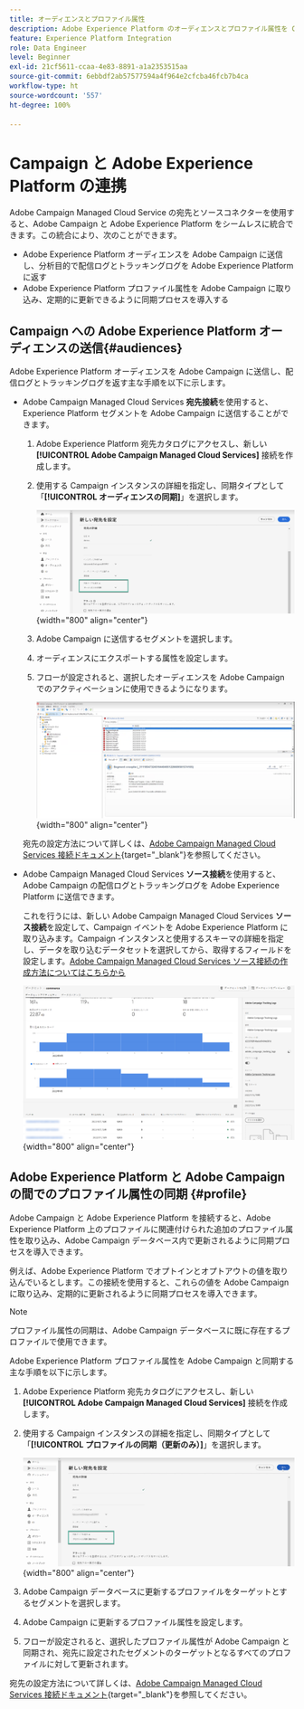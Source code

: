 ```yaml
---
title: オーディエンスとプロファイル属性
description: Adobe Experience Platform のオーディエンスとプロファイル属性を Campaign と同期する方法を説明します。
feature: Experience Platform Integration
role: Data Engineer
level: Beginner
exl-id: 21cf5611-ccaa-4e83-8891-a1a2353515aa
source-git-commit: 6ebbdf2ab57577594a4f964e2cfcba46fcb7b4ca
workflow-type: ht
source-wordcount: '557'
ht-degree: 100%

---
```


# Campaign と Adobe Experience Platform の連携

Adobe Campaign Managed Cloud Service の宛先とソースコネクターを使用すると、Adobe Campaign と Adobe Experience Platform をシームレスに統合できます。この統合により、次のことができます。

* Adobe Experience Platform オーディエンスを Adobe Campaign に送信し、分析目的で配信ログとトラッキングログを Adobe Experience Platform に返す
* Adobe Experience Platform プロファイル属性を Adobe Campaign に取り込み、定期的に更新できるように同期プロセスを導入する

## Campaign への Adobe Experience Platform オーディエンスの送信{#audiences}

Adobe Experience Platform オーディエンスを Adobe Campaign に送信し、配信ログとトラッキングログを返す主な手順を以下に示します。

* Adobe Campaign Managed Cloud Services **宛先接続**&#x200B;を使用すると、Experience Platform セグメントを Adobe Campaign に送信することができます。

   1. Adobe Experience Platform 宛先カタログにアクセスし、新しい **[!UICONTROL Adobe Campaign Managed Cloud Services]** 接続を作成します。
   1. 使用する Campaign インスタンスの詳細を指定し、同期タイプとして「**[!UICONTROL オーディエンスの同期]**」を選択します。

      ![](assets/aep-audience-sync.png){width="800" align="center"}

   1. Adobe Campaign に送信するセグメントを選択します。
   1. オーディエンスにエクスポートする属性を設定します。
   1. フローが設定されると、選択したオーディエンスを Adobe Campaign でのアクティベーションに使用できるようになります。

      ![](assets/aep-destination.png){width="800" align="center"}

  宛先の設定方法について詳しくは、[Adobe Campaign Managed Cloud Services 接続ドキュメント](https://www.adobe.com/go/destinations-adobe-campaign-managed-cloud-services-en){target="_blank"}を参照してください。

* Adobe Campaign Managed Cloud Services **ソース接続**&#x200B;を使用すると、Adobe Campaign の配信ログとトラッキングログを Adobe Experience Platform に送信できます。

  これを行うには、新しい Adobe Campaign Managed Cloud Services **ソース接続**&#x200B;を設定して、Campaign イベントを Adobe Experience Platform に取り込みます。Campaign インスタンスと使用するスキーマの詳細を指定し、データを取り込むデータセットを選択してから、取得するフィールドを設定します。[Adobe Campaign Managed Cloud Services ソース接続の作成方法についてはこちらから](https://www.adobe.com/go/sources-campaign-ui-en)

  ![](assets/aep-logs.png){width="800" align="center"}

## Adobe Experience Platform と Adobe Campaign の間でのプロファイル属性の同期 {#profile}

Adobe Campaign と Adobe Experience Platform を接続すると、Adobe Experience Platform 上のプロファイルに関連付けられた追加のプロファイル属性を取り込み、Adobe Campaign データベース内で更新されるように同期プロセスを導入できます。

例えば、Adobe Experience Platform でオプトインとオプトアウトの値を取り込んでいるとします。この接続を使用すると、これらの値を Adobe Campaign に取り込み、定期的に更新されるように同期プロセスを導入できます。

>[!NOTE]
>
>プロファイル属性の同期は、Adobe Campaign データベースに既に存在するプロファイルで使用できます。

Adobe Experience Platform プロファイル属性を Adobe Campaign と同期する主な手順を以下に示します。

1. Adobe Experience Platform 宛先カタログにアクセスし、新しい **[!UICONTROL Adobe Campaign Managed Cloud Services]** 接続を作成します。
1. 使用する Campaign インスタンスの詳細を指定し、同期タイプとして「**[!UICONTROL プロファイルの同期（更新のみ）]**」を選択します。

   ![](assets/aep-profile-sync.png){width="800" align="center"}

1. Adobe Campaign データベースに更新するプロファイルをターゲットとするセグメントを選択します。
1. Adobe Campaign に更新するプロファイル属性を設定します。
1. フローが設定されると、選択したプロファイル属性が Adobe Campaign と同期され、宛先に設定されたセグメントのターゲットとなるすべてのプロファイルに対して更新されます。

宛先の設定方法について詳しくは、[Adobe Campaign Managed Cloud Services 接続ドキュメント](https://www.adobe.com/go/destinations-adobe-campaign-managed-cloud-services-en){target="_blank"}を参照してください。